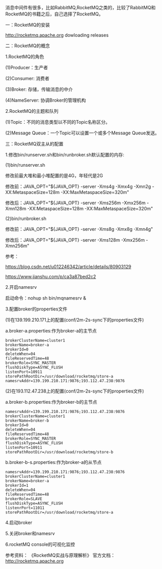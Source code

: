 消息中间件有很多，比如RabbitMQ,RocketMQ之类的，比较了RabbitMQ和RocketMQ的书籍之后，自己选择了RocketMQ。

一：RocketMQ的安装

http://rocketmq.apache.org dowloading releases 

二：RocketMQ的概念

1.RocketMQ的角色

(1)Producer：生产者

(2)Consumer: 消费者

(3)Broker: 存储，传输消息的中介

(4)NameServer: 协调Broker的管理机构

2.RocketMQ的主题和队列

(1)Topic：不同的消息类型以不同的Topic名称区分。

(2)Message Queue：一个Topic可以设置一个或多个Message Queue发送。

三：RocketMQ双主从的配置

1.修改bin/runserver.sh和bin/runbroker.sh默认配置的内存:

(1)bin/runserver.sh

修改前最大堆和最小堆配置的是4G，年轻代是2G

修改前：JAVA_OPT="${JAVA_OPT} -server -Xms4g -Xmx4g -Xmn2g -XX:MetaspaceSize=128m -XX:MaxMetaspaceSize=320m"

修改后：JAVA_OPT="${JAVA_OPT} -server -Xms256m -Xmx256m -Xmn128m -XX:MetaspaceSize=128m -XX:MaxMetaspaceSize=320m"

(2)bin/runbroker.sh

修改前：JAVA_OPT="${JAVA_OPT} -server -Xms8g -Xmx8g -Xmn4g"

修改后：JAVA_OPT="${JAVA_OPT} -server -Xms128m -Xmx256m -Xmn256m"

参考：

https://blog.csdn.net/u012246342/article/details/80903129

https://www.jianshu.com/p/ca3a87bed2c2

2.开启namesrv

启动命令：nohup sh bin/mqnamesrv & 

3.配置broker的properties文件

(1)在139.199.210.171上的配置(conf/2m-2s-sync下的properties文件)

a.broker-a.properties:作为broker-a的主节点

```
brokerClusterName=cluster1
brokerName=broker-a
brokerId=0
deleteWhen=04
fileReservedTime=48
brokerRole=SYNC_MASTER
flushDiskType=ASYNC_FLUSH
listenPort=10911
storePathRootDir=/usr/download/rocketmq/store-a
namesrvAddr=139.199.210.171:9876;193.112.47.238:9876
```

(2)在193.112.47.238上的配置(conf/2m-2s-sync下的properties文件)

a.broker-b.properties:作为broker-b的主节点

```
namesrvAddr=139.199.210.171:9876;193.112.47.238:9876
brokerClusterName=cluster1
brokerName=broker-b
brokerId=0
deleteWhen=04
fileReservedTime=48
brokerRole=SYNC_MASTER
flushDiskType=ASYNC_FLUSH
listenPort=10911
storePathRootDir=/usr/download/rocketmq/store-b
```

b.broker-b-s.properties:作为broker-a的从节点

```
namesrvAddr=139.199.210.171:9876;193.112.47.238:9876
brokerClusterName=cluster1
brokerName=broker-a
brokerId=1
deleteWhen=04
fileReservedTime=48
brokerRole=SLAVE
flushDiskType=ASYNC_FLUSH
listenrPort=11011
storePathRootDir=/usr/download/rocketmq/store-a

```

4.启动broker

5.关闭broker和namesrv

6.rocketMQ console的可视化监控





参考资料：
《RocketMQ实战与原理解析》
官方文档：http://rocketmq.apache.org

